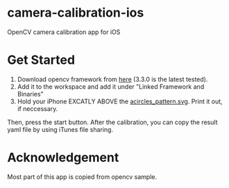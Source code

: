 # camera-calibration-ios
OpenCV camera calibration app for iOS

# Get Started
1. Download opencv framework from [here](http://opencv.org/releases.html) (3.3.0 is the latest tested).
2. Add it to the workspace and add it under "Linked Framework and Binaries"
3. Hold your iPhone EXCATLY ABOVE the [acircles_pattern.svg](acircles_pattern.svg). Print it out, if neccessary.

Then, press the start button.
After the calibration, you can copy the result yaml file by using iTunes file sharing.

# Acknowledgement
Most part of this app is copied from opencv sample.
